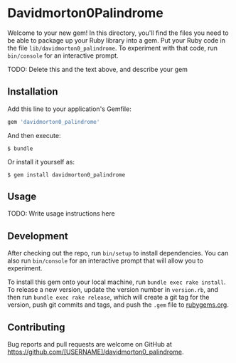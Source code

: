 # Davidmorton0Palindrome

Welcome to your new gem! In this directory, you'll find the files you need to be able to package up your Ruby library into a gem. Put your Ruby code in the file `lib/davidmorton0_palindrome`. To experiment with that code, run `bin/console` for an interactive prompt.

TODO: Delete this and the text above, and describe your gem

## Installation

Add this line to your application's Gemfile:

```ruby
gem 'davidmorton0_palindrome'
```

And then execute:

    $ bundle

Or install it yourself as:

    $ gem install davidmorton0_palindrome

## Usage

TODO: Write usage instructions here

## Development

After checking out the repo, run `bin/setup` to install dependencies. You can also run `bin/console` for an interactive prompt that will allow you to experiment.

To install this gem onto your local machine, run `bundle exec rake install`. To release a new version, update the version number in `version.rb`, and then run `bundle exec rake release`, which will create a git tag for the version, push git commits and tags, and push the `.gem` file to [rubygems.org](https://rubygems.org).

## Contributing

Bug reports and pull requests are welcome on GitHub at https://github.com/[USERNAME]/davidmorton0_palindrome.
